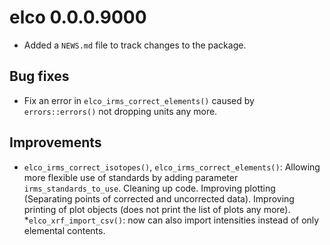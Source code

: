 # elco 0.0.0.9000

* Added a `NEWS.md` file to track changes to the package.

## Bug fixes

*  Fix an error in `elco_irms_correct_elements()` caused by `errors::errors()` not dropping units any more.

## Improvements

* `elco_irms_correct_isotopes()`, `elco_irms_correct_elements()`: Allowing more flexible use of standards by adding parameter `irms_standards_to_use`. Cleaning up code. Improving plotting (Separating points of corrected and uncorrected data). Improving printing of plot objects (does not print the list of plots any more).
*`elco_xrf_import_csv()`: now can also import intensities instead of only elemental contents.
